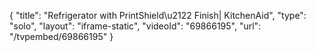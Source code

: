 {
    "title": "Refrigerator with PrintShield\u2122 Finish| KitchenAid",
    "type": "solo",
    "layout": "iframe-static",
    "videoId": "69866195",
    "url": "\/tvpembed\/69866195"
}